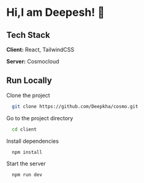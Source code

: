 
# Hi,I am Deepesh! 👋


## Tech Stack

**Client:** React, TailwindCSS

**Server:** Cosmocloud 


## Run Locally

Clone the project

```bash
  git clone https://github.com/Deepkha/cosmo.git
```

Go to the project directory

```bash
  cd client
```

Install dependencies

```bash
  npm install
```

Start the server

```bash
  npm run dev
```

